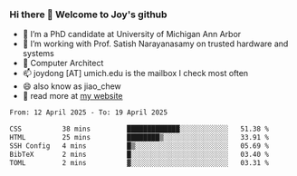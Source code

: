 ### Hi there 👋 Welcome to Joy's github

- 🔭 I’m a PhD candidate at University of Michigan Ann Arbor
- 🌱 I’m working with Prof. Satish Narayanasamy on trusted hardware and systems
- 👯 Computer Architect
- 📫 joydong [AT] umich.edu is the mailbox I check most often
- 😄 also know as jiao_chew
- 💬 read more at [my website](https://joydddd.github.io/)
<!--START_SECTION:waka-->

```txt
From: 12 April 2025 - To: 19 April 2025

CSS          38 mins         █████████████░░░░░░░░░░░░   51.38 %
HTML         25 mins         ████████▒░░░░░░░░░░░░░░░░   33.91 %
SSH Config   4 mins          █▒░░░░░░░░░░░░░░░░░░░░░░░   05.69 %
BibTeX       2 mins          █░░░░░░░░░░░░░░░░░░░░░░░░   03.40 %
TOML         2 mins          ▓░░░░░░░░░░░░░░░░░░░░░░░░   03.31 %
```

<!--END_SECTION:waka-->
